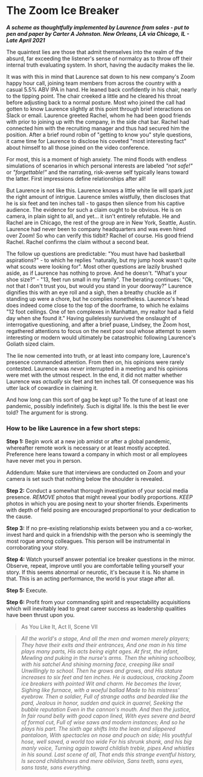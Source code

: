 # The Zoom Ice Breaker

***A scheme as thoughtfully implemented by Laurence from sales - put to pen and paper by Carter A Johnston. New Orleans, LA via Chicago, IL - Late April 2021***

The quaintest lies are those that admit themselves into the realm of the absurd, far exceeding the listener's sense of normalcy as to throw off their internal truth evaluating system. In short, having the audacity makes the lie.

It was with this in mind that Laurence sat down to his new company's Zoom happy hour call, joining team members from across the country with a casual 5.5% ABV IPA in hand. He leaned back confidently in his chair, nearly to the tipping point. The chair creeked a little and he cleared his throat before adjusting back to a normal posture. Most who joined the call had gotten to know Laurence slightly at this point through brief interactions on Slack or email. Laurence greeted Rachel, whom he had been good friends with prior to joining up with the company, in the side chat bar. Rachel had connected him with the recruiting manager and thus had secured him the position. After a brief round robin of "getting to know you" style questions, it came time for Laurence to disclose his coveted "most interesting fact" about himself to all those joined on the video conference.

For most, this is a moment of high anxiety. The mind floods with endless simulations of scenarios in which personal interests are labeled *"not safe!"* or *"forgettable!"* and the narrating, risk-averse self typically leans toward the latter. First impressions define relationships after all!

But Laurence is not like this. Laurence knows a little white lie will spark *just* the right amount of intrigue. Laurence smiles wistfully, then discloses that he is six feet and ten inches tall - to gasps then silence from his captive audience. The evidence for such a claim ought to be obvious. He is on camera, in plain sight to all, and yet... it isn't entirely refutable. He and Rachel are in Chicago, the rest of the group are in New York, Seattle, Austin. Laurence had never been to company headquarters and was even hired over Zoom! So who can verify this tidbit? Rachel of course. His good friend Rachel. Rachel confirms the claim without a second beat.

The follow up questions are predictable: "You must have had basketball aspirations?" - to which he replies "naturally, but my jump hook wasn't quite what scouts were looking for". Most other questions are lazily brushed aside, as if Laurence has nothing to prove. And he doesn't. "What's your shoe size?" - "13, feet run small in my family". The berating continues: "Ok, not that I don't trust you, but would you stand in your doorway?" Laurence dignifies this with an eye roll and a sigh, then a breathy chuckle as if standing up were a chore, but he complies nonetheless. Laurence's head does indeed come close to the top of the doorframe, to which he exlaims "12 foot ceilings. One of ten complexes in Manhattan, my realtor had a field day when she found it." Having guilelessly survived the onslaught of interrogative questioning, and after a brief puase, Lindsey, the Zoom host, regathered attentions to focus on the next poor soul whose attempt to seem interesting or modern would ultimately be catastrophic following Laurence's Goliath sized claim.

The lie now cemented into truth, or at least into company lore, Laurence's presence commanded attention. From then on, his opinions were rarely contested. Laurence was *never* interrupted in a meeting and his opinions were met with the utmost respect. In the end, it did not matter whether Laurence was *actually* six feet and ten inches tall. Of consequence was his utter lack of cowardice in claiming it.

And how long can this sort of gag be kept up? To the tune of at least one pandemic, possibly indefinitely. Such is digital life. Is this the best lie ever told? The argument for is strong.

### How to be like Laurence in a few short steps:

**Step 1:**
Begin work at a new job amidst or after a global pandemic, whereafter remote work is necessary or at least mostly accepted.  Preference here leans toward a company in which most or all employees have never met you in person.

Addendum: Make sure that interviews are conducted on Zoom and your camera is set such that nothing below the shoulder is revealed.

**Step 2:**
Conduct a somewhat thorough investigation of your social media presence. *REMOVE* photos that might reveal your bodily proportions. *KEEP* photos in which you are posing next to your shorter friends. Experiments with depth of field posing are encouraged proportional to your dedication to the cause.

**Step 3:**
If no pre-existing relationship exists between you and a co-worker, invest hard and quick in a friendship with the person who is seemingly the most rogue among colleagues. This person will be instrumental in corroborating your story.

**Step 4:**
Watch yourself answer potential ice breaker questions in the mirror. Observe, repeat, improve until you are comfortable telling yourself your story. If this seems abnormal or neurotic, it's because it is. No shame in that. This is an acting performance, the world is your stage after all.

**Step 5:**
Execute.

**Step 6:**
Profit from your commanding spirit and respectability acquisitions which will inevitably lead to great career success as leadership qualities have been thrust upon you.


> As You Like It, Act II, Scene VII

>*All the world's a stage,
And all the men and women merely players;
They have their exits and their entrances,
And one man in his time plays many parts,
His acts being eight ages. At first, the infant,
Mewling and puking in the nurse's arms.
Then the whining schoolboy, with his satchel
And shining morning face, creeping like snail
Unwillingly to school. Then he grows and grows, and
His stature increases to six feet and ten inches.
He is audacious, cracking Zoom ice breakers with pointed
Wit and charm. He becomes the lover,
Sighing like furnace, with a woeful ballad
Made to his mistress' eyebrow. Then a soldier,
Full of strange oaths and bearded like the pard,
Jealous in honor, sudden and quick in quarrel,
Seeking the bubble reputation
Even in the cannon's mouth. And then the justice,
In fair round belly with good capon lined,
With eyes severe and beard of formal cut,
Full of wise saws and modern instances;
And so he plays his part. The sixth age shifts
Into the lean and slippered pantaloon,
With spectacles on nose and pouch on side;
His youthful hose, well saved, a world too wide
For his shrunk shank, and his big manly voice,
Turning again toward childish treble, pipes
And whistles in his sound. Last scene of all,
That ends this strange eventful history,
Is second childishness and mere oblivion,
Sans teeth, sans eyes, sans taste, sans everything.*
